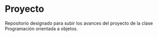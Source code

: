 # Proyecto
Repositorio designado para subir los avances del proyecto de la clase Programación orientada a objetos. 
